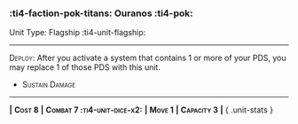 ### :ti4-faction-pok-titans: **Ouranos** :ti4-pok:

Unit Type: Flagship :ti4-unit-flagship:

---

<span style="font-variant:small-caps;">Deploy</span>: After you activate a system that contains 1 or more of your PDS, you may replace 1 of those PDS with this unit.

* <span style="font-variant:small-caps;">Sustain Damage</span> 

---

__|__ <span style="font-variant:small-caps;white-space: nowrap;">**Cost 8**</span> __|__ <span style="font-variant:small-caps;white-space: nowrap;">**Combat 7 :ti4-unit-dice-x2:**</span> __|__ <span style="font-variant:small-caps;white-space: nowrap;">**Move 1**</span> __|__ <span style="font-variant:small-caps;white-space: nowrap;">**Capacity 3**</span> __|__
{ .unit-stats }
